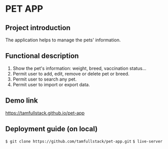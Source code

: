 # PET APP
## Project introduction
The application helps to manage the pets' information.
## Functional description
1. Show the pet's information: weight, breed, vaccination status...
2. Permit user to add, edit, remove or delete pet or breed.
3. Permit user to search any pet.
4. Permit user to import or export data.
## Demo link
https://tamfullstack.github.io/pet-app
## Deployment guide (on local)
`$ git clone https://github.com/tamfullstack/pet-app.git`
`$ live-server`
